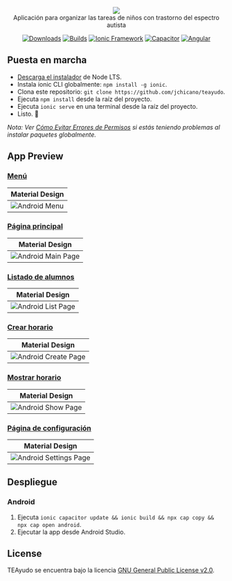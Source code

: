 <p align="center">
    <img src="android/app/src/main/res/mipmap-xxxhdpi/ic_launcher.png"><br/>
    Aplicación para organizar las tareas de niños con trastorno del espectro autista
</p>

<p align="center">
    <a href=""><img src="https://img.shields.io/badge/release-v1.0-blue?style=flat-square" alt="Downloads"></a>
    <a href="https://github.com/jchicano/teayudo"><img src="https://img.shields.io/badge/build-passing-brightgreen?style=flat-square" alt="Builds"></a>
    <a href="https://ionicframework.com/"><img src="https://img.shields.io/badge/Ionic Framework-v5.0.7-blueviolet?style=flat-square" alt="Ionic Framework"></a>
    <a href="https://capacitor.ionicframework.com/"><img src="https://img.shields.io/badge/Capacitor CLI-v2.0.1-blueviolet?style=flat-square" alt="Capacitor"></a>
    <a href="https://angular.io/"><img src="https://img.shields.io/badge/Angular-v8.1.3-blueviolet?style=flat-square" alt="Angular"></a>

</p>


## Puesta en marcha

* [Descarga el instalador](https://nodejs.org/) de Node LTS.
* Instala ionic CLI globalmente: `npm install -g ionic`.
* Clona este repositorio: `git clone https://github.com/jchicano/teayudo`.
* Ejecuta `npm install` desde la raíz del proyecto.
* Ejecuta `ionic serve` en una terminal desde la raíz del proyecto.
* Listo. :tada:

_Nota: Ver [Cómo Evitar Errores de Permisos](https://docs.npmjs.com/getting-started/fixing-npm-permissions) si estás teniendo problemas al instalar paquetes globalmente._

## App Preview

### [Menú](https://github.com/jchicano/teayudo/blob/master/src/app/app.component.html)

| Material Design  |
| -----------------|
| ![Android Menu](/resources/screenshots/android-menu.png) |


### [Página principal](https://github.com/jchicano/teayudo/blob/master/src/app/home/home.page.html)

| Material Design  |
| -----------------|
| ![Android Main Page](/resources/screenshots/android-menu.png) |

### [Listado de alumnos](https://github.com/jchicano/teayudo/blob/master/src/app/list/list.page.html)

| Material Design  |
| -----------------|
| ![Android List Page](/resources/screenshots/android-list.png) |

### [Crear horario](https://github.com/jchicano/teayudo/blob/master/src/app/create-schedule/create-schedule.page.html)

| Material Design  |
| -----------------|
| ![Android Create Page](/resources/screenshots/android-create.png) |

### [Mostrar horario](https://github.com/jchicano/teayudo/blob/master/src/app/show/show.page.html)

| Material Design  |
| -----------------|
| ![Android Show Page](/resources/screenshots/android-show.png) |

### [Página de configuración](https://github.com/jchicano/teayudo/blob/master/src/app/settings/settings.page.html)

| Material Design  |
| -----------------|
| ![Android Settings Page](/resources/screenshots/android-settings.png) |

## Despliegue

### Android

1. Ejecuta `ionic capacitor update && ionic build && npx cap copy && npx cap open android`.
2. Ejecutar la app desde Android Studio.

## License

TEAyudo se encuentra bajo la licencia [GNU General Public License v2.0](https://opensource.org/licenses/MIT).